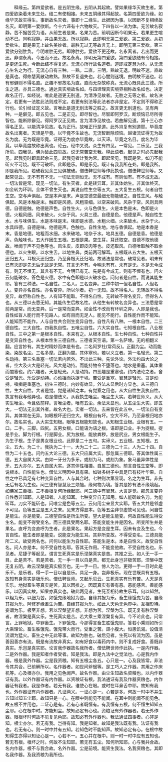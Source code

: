 <!-- { "loadSidebar": true } -->
　　释缘云。第四爱欲者。是五阴生缘。五阴从其起故。譬如果缘华灭故生者。第四爱欲染着未来生处。结二有使相接。未来五阴缘其得起故。名第四爱欲为缘。如缘华灭故实得生。事断故名灭者。事即十二缘生。此据因为事。以因断不复相续故名灭。即明第一爱欲断。今十六谛有十六物故灭。下四各以一法为体。无苦故名寂静。苦不据苦受为语。从前生者是果。名果为苦。前明因断今明果无。若果更生喧动不已。岂称寂静。并由果无故。所以寂静。此即明无第二爱欲。第二爱欲。从初爱欲生。即是果无上故名美妙者。最胜无过无等故言无上。即明无第三爱欲。第三爱欲分别胜负。今明唯胜无劣。即除胜劣。爱欲不更还故。名永离者。若出而更还。非谓永离。今出而不还。故名永离。即明无第四爱欲。第四爱欲结有令相接。是更还生死。今断此结不得复还。无流心所行故名道者。道即戒定慧为体。从无流心生名之为行。无流心自有三种。一熟。二直。三明。熟故无退。明故不迷。直故是真也。得修慧离散动故熟。熟故不复退失也。若心闇则迷境。由明故不迷也。若有邪僻则不得名直。正趣不邪故名为直。直而无杂故称真。无流心既具此三德。所生之道。亦具三德也。通达真实境故名如。与四谛理真实境界相称故名如也。决定故名正行。如经说。唯此是道更无别道。为清净见故者。无胜之无等之者。故名决定。若更有一法胜此法则成不定。若更有别法等此法者亦非是定。不定则不得称正行也。论引经证定义故。言唯此是道无别法等之胜之。故言更无别道也。见有两种。一是僻见。即五见也。二是正见。即尽智也。尽智即阿罗汉。断烦恼已尽所得智也。能断除僻见。得阿罗汉正见故。言为清净见故也。若曲解见道。第十三心亦得名正见。以能清净见故。名为正行。故唯正行是道。此外岂复有别道耶。毕竟度故名出离者。灭谛是毕竟。以毕竟不生故也。无流智断除烦恼。越诸流证得无为故名为度。无为既是毕竟。证得无为度亦毕竟故。以灭谛。毕竟之名目。度名为毕竟。以毕竟度故称出离也。论云。经中又说。众生有四见。一常见。二乐见。三我所见。四我见。佛为破此四见故。说无常苦空无我。释此语者。起见之时必先起我见。起我见时即具起余三见。起我见者计我为常。即起常见。我既是常。如刀不能斫火不可烧。既不可破坏。此即是乐。即是乐见。既计有我我所在处。即是我所。即是我所见。若破我见余三见俱被破。僧佉鞞世师等作此执也。僧佉鞞世师等。又起常见云。无不有有不无。一切法无则恒无。无不成有。有则恒有。有不成无故。一切法皆是常。现见一切法。有生灭者。此是转异耳。非其体始生。非其体终灭。如金转为环玔。金体不曾生灭也。其说自性生空等五大。五大复生五根。何者自性生空。空与声俱起。空是本声是末。声是空德空最细无物能破之。自性生风。与触俱起。风是本触是末。触即是风德。风粗空细。以空来破风。风杂于空。风则具两德。自德是触。他德是声色。自性生火。火与色俱生。火是本色是末。色即是火德。火粗风细。风来破火。火杂于风。火具三德。自德是色。他德是声。触自性生水。水与味俱生。水是本味是末。味即是水德。水粗火细。火来破水。水杂于火。水具四德。自德是味。他德是声。色触也。自性生地。地与香俱起。地是本香是末。香是地德。地粗而水细。水来破地。地杂于水。地具五德。自德是香。他德是声。色触味也。五大作因生五根。五根是果。空生耳。耳还取空。自德不取他德故。唯闻于声不见色等也。风生皮。皮即皮肉等也。皮还取风。自德唯取触不取余德也。以火生眼。以水生舌。以地生鼻。类前两可解耳。五根既从五大生。五根灭还归五大。耳根灭还归空。乃至鼻根灭还归地。故诸法是常也。破常见者。明未有已有灭即是先无后无故是无常。其言无不有。今明未有有。未有是无。本是无今成有。则无不恒无。其言有不无。今明已有无。先是有今成无。则有不恒有也。问火云何能破水。答色是火德。水中有色即是以火破水也。问何者是自性。而说其能生耶。答有三种法。一名自性。二名人。三名变异。三种中初一但名自性。人但名人。变异亦名自性。亦名变异。所以尔者。初一无知。故不得名人。无转故不得名变异。故但称自性也。人有知不能取。不得名自性。无转故不得名变异。但得名人也。从三德以去悉无知。其能传生后故名性。从他生有转故名变异也。三法悉是常前两是常。而无变异。后一是常而变异。如金性不改而有环玔之异。人即是我也。自性如盲人能行而不见路人。如有目而无足人。能见不能行。自性能作而不能知。人能知而不能作。人与自性共合则生变异自性。自性凡有八种。一根本自性。二三德自性。三大自性。四我执自性。五唯尘自性。六大实自性。七知根自性。八业根自性。三中之第一是根本自性。本来有之。从根本自性。生七种自性。七种自性并是变异自性也。从根本性生三德自性。三德者天竺语。第一名萨埵。无的相翻义翻。应言妙有。其生时精妙而体是有也。二名阿罗社(常荷反)。正翻为尘。动而能染。染故名尘。三名多摩。正翻为闇。其体塞也。若以义立者。第一名轻光。第二名动持。第三名重塞一切法若内若外。不出此三种。先论外论。外法约四大论之者。空大及火大是轻光。风大是动持。而能持物令不堕落也。地水是重塞。其体重而闇塞也。约六趣者。天是轻光。人是动持。四恶趣是重塞也。约内法论之者。舍受是轻光。乐受是动持。心动摇而执捉于境。苦受是重塞。智慧是轻光。贪是动持。嗔痴是重塞也。初生三德时。内妙有始显。外法未显后时方显也。从三德自性。生大自性。大者是觉。觉是诸知之本。有觉察之用也。从大自性生我执自性。执言有我与他异也。若是僧佉义。从我执生唯尘。唯尘生大实。若鞞世师义。从大实生唯尘。今且依前释。言唯尘者。唯有五尘。余法未显也。从五尘生大实。即五大。一切法无出其外者。故名大也。实者一切法。去来皆在此五中。一切法自有变异。其体常在无异。如眼根坏还归空大。眼根自有坏。空大不坏。乃至鼻根归地亦尔。故名实也。从大实生知根。眼等五根能知故也。从知根生业根。业根有五。一口。二手。三脚。四尻。五男女根。口能语为语之根。语即是口业。手为捉根。捉是手业。脚为行根。行是脚业。尻为放根。能放粪秽。放是尻业。男女根能生子。为生子根。生子是男女根业也。此即是二十五句。实谛义。五业根。五知根。五尘。五大。为二十。我执为二十一。大为二十二。三德为二十三。人为二十四。自性为二十五也。问约五大论三德。五大只应属大实。那忽属三德耶。答其体性属三德。五大自属大实。由如一牙分为多牙。或刻为马。或刻为象。象马虽异体性是牙。五大亦尔。五大自属大实。逐其体性相摄。自属三德也。前言自性生空等。即说根本。自性能生也。僧佉义明因中具有果。如钵多树子中具足已有枝叶华果。自性之中已具足有七种变异自性。人与其合时。七种则次第显现。名之为生耳。非先无后有名为生也。问三德有智慧及三烦恼。缘何物为境。答其是妙有法不缘境起。如佛家三善根。三不善根复何所缘起耶。问三德中有智慧。大言是觉。那忽言变异自性悉非知耶。人是知者。人能知耳。七种变异自无知用。如人能斫故名刀。为能斫耳。刀实不能斫也。问唯尘是色等五尘。云何用尘来显大实耶。答五大并是邻虚不可见。色等五尘是五大之末。见末方得显本。色等五尘非邻虚故可见也。问自性是能生。亦是能变。三德望自性是所生所变。望大是能生能变。何故自性能生得受生名。能变不得受变名。而三德具受两名耶。答能变能生并是因名。所变所生并是果名。直呼为变直呼为生者。此是果名。果起方是变是生耳。因未有变及生也。今言自性。能生者即是能变。说能变为能生耳。其非所变故。不得受变名。三德具能所二义。故受两名也。问何以能生为自性耶。答能生是本。本是自性义。故受自性名。问人亦是本。何不受自性名耶。答其无作用。不能变他故。不受自性名也。乐见者。尼捷子等起见。谓言生死真实是乐涅槃真实是苦。其推之云。如人无一手一目。此是苦不。若是苦者。无一手一目以自是苦。都无此身岂非极苦耶。涅槃中既无复五阴。故云涅槃是真实极苦也。无一手一目。傍人为治。更得一手一目时此是乐不。是乐者。得一手一目以自是乐。具足一身。岂非极乐。现在世既具有五根。故知有身真实是极乐也。僧佉鞞世师。又起乐见云。生死真实有乐有苦。人天是真实乐。地狱畜生等真实是苦。其以因推之。因既真实有善有恶。恶能感苦。善能感乐。以因真实故。知果亦真实也。破此两见者。生死互相待故生乐耳。何以知然。以粗为乐。以细为苦。如饿鬼缘地狱为苦。自缘其报为乐。畜生缘饿鬼为苦。自缘其报为乐。阿修罗缘畜生为苦。自缘其报为乐。如此人天色无色界中。互相形待。妄谓为乐。极至非想。若以涅槃望非想。非想为苦。涅槃为乐。既无复有胜涅槃者。故涅槃是真实乐。生死真实是苦。若大乘三乘涅槃复有异。今不论此也。问常言。上罪地狱。中罪畜生。下罪饿鬼。今那得言畜生胜饿鬼耶。答若小乘则如所引大乘理论。畜生胜饿鬼。饿鬼带火而行。受重之苦。颈小腹大。恒患饥渴。设值清流谓为猛火。畜生之中无此等事。故知为胜也。破后见者。生死以有流为因。虽是善因善亦有流。既是有流故非真实。如有好食以毒药内中。则不复成好食。善既非真实。乐岂是真实耶。论言我作器故名我所者。僧佉鞞世师作此执。一是内作器。二是外作器。我是知者作者受者。知是我法。即是九法中之觉法也。心是我内作器。根是我外作器。尘是我资粮。知有五根尘各五。心只是一。心及我皆常。非法令其共合。已前解所以。名作器者。如世间斧锯等。是工巧人之作器。其用之作床机等。心及根亦尔。我用之见色闻声。故名作器。由尘生知故名资粮也。以内作器证有我。以外作器证有内作器。以资粮证有根。我法通证有我及作器资粮也。内作器证有我者。我是作者。若无有我。谁使心在眼。或时在耳鼻舌中耶。故知有我也。外作器证有内作器者。凡证两义。一证心是一。心若是多。何故一时中不并生五知以知五尘耶。故知只是一心。在眼中则能见不能闻。在耳中则能闻不能见色。故五根不并用也。二证心是有。若有心者既恒有。有我恒有五根。何不恒生知知五尘耶。心在根中时。方能知尘。故知必定有心也。资粮证有外作器者。若无外作器。眼根坏时何故不见复见色耶。故知必有外作器也。我法通证四事者。心非是知。根尘亦尔。若无有我。岂得有知。我是知者。故知是我法既有我。法证有我也。若无有心。则一时中并有五知。若知色时不能知声。故知必定有心。在根中故知得生亦得以知证心是一。心若不一。五心并在根中。则一时一时中应有五知也。若无有根。根坏之时。何故不生知耶。若无有五尘。知何所知耶。心与我共合故。名内作器。根不与我合故。名外作器。尘是前境。能资生我法。名我资粮也。其即名我作器。及我资粮为我所也。
